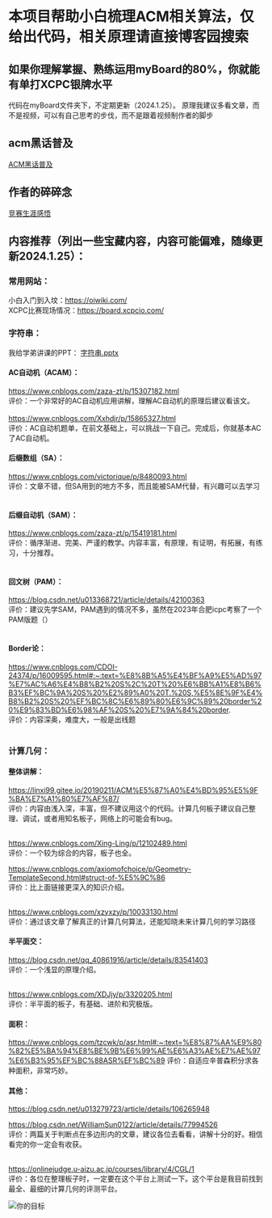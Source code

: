  # 本项目帮助小白梳理ACM相关算法，仅给出代码，相关原理请直接博客园搜索
 ## 如果你理解掌握、熟练运用myBoard的80%，你就能有单打XCPC银牌水平
 代码在myBoard文件夹下，不定期更新（2024.1.25）。
 原理我建议多看文章，而不是视频，可以有自己思考的步伐，而不是跟着视频制作者的脚步 
 ## acm黑话普及
 [ACM黑话普及](ACM黑话普及.md)

 ## 作者的碎碎念
 [竞赛生涯感悟](竞赛生涯感悟.docx)
  
 ## 内容推荐（列出一些宝藏内容，内容可能偏难，随缘更新2024.1.25）：
  ### 常用网站：
  小白入门到入坟：https://oiwiki.com/<br />
  XCPC比赛现场情况：https://board.xcpcio.com/<br />

  
  ### 字符串：
   我给学弟讲课的PPT：
   [字符串.pptx](zfc.pptx)

   #### AC自动机（ACAM）：
   https://www.cnblogs.com/zaza-zt/p/15307182.html<br />
   评价：一个非常好的AC自动机应用讲解，理解AC自动机的原理后建议看该文。<br /><br />
   https://www.cnblogs.com/Xxhdjr/p/15865327.html<br />
   评价：AC自动机题单，在前文基础上，可以挑战一下自己。完成后，你就基本AC了AC自动机。<br />
   #### 后缀数组（SA）：
   https://www.cnblogs.com/victorique/p/8480093.html<br />
   评价：文章不错，但SA用到的地方不多，而且能被SAM代替，有兴趣可以去学习<br /><br />
   #### 后缀自动机（SAM）：
   https://www.cnblogs.com/zaza-zt/p/15419181.html   <br />
   评价：循序渐进、完美、严谨的教学。内容丰富，有原理，有证明，有拓展，有练习，十分推荐。<br /><br />
   #### 回文树（PAM）：
   https://blog.csdn.net/u013368721/article/details/42100363   <br />
   评价：建议先学SAM，PAM遇到的情况不多，虽然在2023年合肥icpc考察了一个PAM版题（）<br /><br />
   #### Border论：
   https://www.cnblogs.com/CDOI-24374/p/16009595.html#:~:text=%E8%8B%A5%E4%BF%A9%E5%AD%97%E7%AC%A6%E4%B8%B2%20S%2C%20T%20%E6%BB%A1%E8%B6%B3%EF%BC%9A%20S%20%E2%89%A0%20T.%20S,%E5%8E%9F%E4%B8%B2%20S%20%EF%BC%8C%E6%89%80%E6%9C%89%20border%20%E9%83%BD%E6%98%AF%20S%20%E7%9A%84%20border. <br />
   评价：内容深奥，难度大，一般是出线题<br /><br />

 ### 计算几何：
  #### 整体讲解：
  https://linxi99.gitee.io/20190211/ACM%E5%87%A0%E4%BD%95%E5%9F%BA%E7%A1%80%E7%AF%87/ <br />
  评价：内容由浅入深，丰富，但不建议用这个的代码。计算几何板子建议自己整理、调试，或者用知名板子，网络上的可能会有bug。<br /><br />

  https://www.cnblogs.com/Xing-Ling/p/12102489.html<br />
  评价：一个较为综合的内容，板子也全。<br />

  https://www.cnblogs.com/axiomofchoice/p/Geometry-TemplateSecond.html#struct-of-%E5%9C%86<br />
  评价：比上面链接更深入的知识介绍。<br /><br />
  
  https://www.cnblogs.com/xzyxzy/p/10033130.html<br />
  评价：通过该文章了解真正的计算几何算法，还能知晓未来计算几何的学习路径<br />

  
  
  #### 半平面交：
  https://blog.csdn.net/qq_40861916/article/details/83541403<br />
  评价：一个浅显的原理介绍。<br /><br />

  https://www.cnblogs.com/XDJjy/p/3320205.html<br />
  评价：半平面的板子，有基础、进阶和究极版。<br />

  #### 面积：
https://www.cnblogs.com/tzcwk/p/asr.html#:~:text=%E8%87%AA%E9%80%82%E5%BA%94%E8%BE%9B%E6%99%AE%E6%A3%AE%E7%AE%97%E6%B3%95%EF%BC%88ASR%EF%BC%89
  评价：自适应辛普森积分求各种面积，非常巧妙。
  
  #### 其他：
  https://blog.csdn.net/u013279723/article/details/106265948<br />

  https://blog.csdn.net/WilliamSun0122/article/details/77994526<br />
  评价：两篇关于判断点在多边形内的文章，建议各位去看看，讲解十分的好。相信看完的你一定会有收获。<br /><br />

  
  https://onlinejudge.u-aizu.ac.jp/courses/library/4/CGL/1 <br />
  评价：各位在整理板子时，一定要在这个平台上测试一下。这个平台是我目前找到最全、最细的计算几何的评测平台。<br />


  
![你的目标](https://github.com/threeFeetCat123/ACM-/assets/124332948/041c6382-9eab-4941-8039-47f9fc7342e4)

